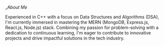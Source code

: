 __About Me_

Experienced in C++ with a focus on Data Structures and Algorithms (DSA), I'm currently immersed in mastering the MERN (MongoDB, Express.js, React.js, Node.js) stack. Combining my passion for problem-solving with a dedication to continuous learning, I'm eager to contribute to innovative projects and drive impactful solutions in the tech industry.

<!---
AmanPrasad88/AmanPrasad88 is a ✨ special ✨ repository because its `README.md` (this file) appears on your GitHub profile.
You can click the Preview link to take a look at your changes.
--->
